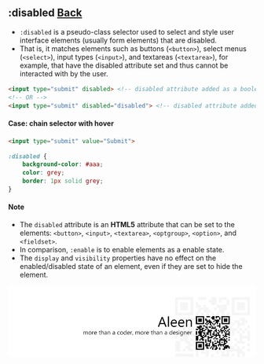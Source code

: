 ## :disabled [**Back**](./../pseudoClass.md)

- `:disabled` is a pseudo-class selector used to select and style user interface elements (usually form elements) that are disabled.
- That is, it matches elements such as buttons (`<button>`), select menus (`<select>`), input types (`<input>`), and textareas (`<textarea>`), for example, that have the disabled attribute set and thus cannot be interacted with by the user.

```html
<input type="submit" disabled> <!-- disabled attribute added as a boolean value -->
<!-- OR -->
<input type="submit" disabled="disabled"> <!-- disabled attribute added with a "disabled" value -->
```

#### Case: chain selector with hover

```html
<input type="submit" value="Submit">
```

```css
:disabled {
    background-color: #aaa;
    color: grey;
    border: 1px solid grey;
}
```

#### Note

- The `disabled` attribute is an **HTML5** attribute that can be set to the elements: `<button>`, `<input>`, `<textarea>`, `<optgroup>`, `<option>`, and `<fieldset>`.
- In comparison, `:enable` is to enable elements as a enable state.
- The `display` and `visibility` properties have no effect on the enabled/disabled state of an element, even if they are set to hide the element.

<a href="http://aleen42.github.io/" target="_blank" ><img src="./../../../pic/tail.gif"></a>